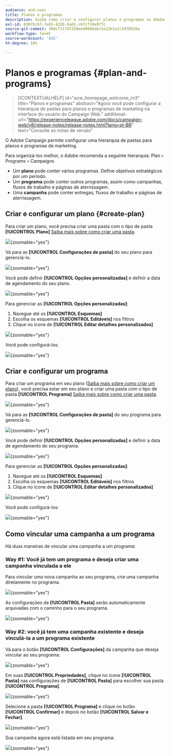 ```yaml
---
audience: end-user
title: Planos e programas
description: Saiba como criar e configurar planos e programas no Adobe Campaign
exl-id: 0307bcb7-7ab5-4226-bad1-cb7cf10e97fc
source-git-commit: 39dcf11797339ee9800da6c5a32b1a1c3470529a
workflow-type: tm+mt
source-wordcount: '415'
ht-degree: 10%

---
```


# Planos e programas {#plan-and-programs}

>[!CONTEXTUALHELP]
>id="acw_homepage_welcome_rn3"
>title="Planos e programas"
>abstract="Agora você pode configurar a hierarquia de pastas para planos e programas de marketing na interface do usuário do Campaign Web."
>additional-url="https://experienceleague.adobe.com/docs/campaign-web/v8/release-notes/release-notes.html?lang=pt-BR" text="Consulte as notas de versão"

O Adobe Campaign permite configurar uma hierarquia de pastas para planos e programas de marketing.

Para organizá-los melhor, o Adobe recomenda a seguinte hierarquia: Plan `>` Programs `>` Campaigns

* Um **plano** pode conter vários programas. Define objetivos estratégicos por um período.
* Um **programa** pode conter outros programas, assim como campanhas, fluxos de trabalho e páginas de aterrissagem.
* Uma **campanha** pode conter entregas, fluxos de trabalho e páginas de aterrissagem.

## Criar e configurar um plano {#create-plan}

Para criar um plano, você precisa criar uma pasta com o tipo de pasta **[!UICONTROL Plano]** [Saiba mais sobre como criar uma pasta](../get-started/work-with-folders.md).

![](assets/plan_create.png){zoomable="yes"}

Vá para as **[!UICONTROL Configurações de pasta]** do seu plano para gerenciá-lo.

![](assets/plan_settings.png){zoomable="yes"}

Você pode definir **[!UICONTROL Opções personalizadas]** e definir a data de agendamento do seu plano.

![](assets/plan_options.png){zoomable="yes"}

Para gerenciar as **[!UICONTROL Opções personalizadas]**:

1. Navegue até os **[!UICONTROL Esquemas]**
1. Escolha os esquemas **[!UICONTROL Editáveis]** nos filtros
1. Clique no ícone de **[!UICONTROL Editar detalhes personalizados]**

![](assets/plan_edit.png){zoomable="yes"}

Você pode configurá-los:

![](assets/plan_customfields.png){zoomable="yes"}

## Criar e configurar um programa

Para criar um programa em seu plano ([Saiba mais sobre como criar um plano](#create-plan)), você precisa estar em seu plano e criar uma pasta com o tipo de pasta **[!UICONTROL Programa]** [Saiba mais sobre como criar uma pasta](../get-started/work-with-folders.md).

![](assets/program_create.png){zoomable="yes"}

Vá para as **[!UICONTROL Configurações de pasta]** do seu programa para gerenciá-lo.

![](assets/program_settings.png){zoomable="yes"}

Você pode definir **[!UICONTROL Opções personalizadas]** e definir a data de agendamento do seu programa.

![](assets/program_options.png){zoomable="yes"}

Para gerenciar as **[!UICONTROL Opções personalizadas]**:

1. Navegue até os **[!UICONTROL Esquemas]**
1. Escolha os esquemas **[!UICONTROL Editáveis]** nos filtros
1. Clique no ícone de **[!UICONTROL Editar detalhes personalizados]**

![](assets/program_edit.png){zoomable="yes"}

Você pode configurá-los:

![](assets/program_customfields.png){zoomable="yes"}

## Como vincular uma campanha a um programa

Há duas maneiras de vincular uma campanha a um programa:

### Way #1: Você já tem um programa e deseja criar uma campanha vinculada a ele

Para vincular uma nova campanha ao seu programa, crie uma campanha diretamente no programa:

![](assets/program_campaign_create.png){zoomable="yes"}

As configurações de **[!UICONTROL Pasta]** serão automaticamente arquivadas com o caminho para o seu programa.

![](assets/program_campaign_folder.png){zoomable="yes"}

### Way #2: você já tem uma campanha existente e deseja vinculá-la a um programa existente

Vá para o botão **[!UICONTROL Configurações]** da campanha que deseja vincular ao seu programa:

![](assets/campaign_settings.png){zoomable="yes"}

Em suas **[!UICONTROL Propriedades]**, clique no ícone **[!UICONTROL Pasta]** nas configurações de **[!UICONTROL Pasta]** para escolher sua pasta **[!UICONTROL Programa]**.

![](assets/campaign_folder.png){zoomable="yes"}

Selecione a pasta **[!UICONTROL Programa]** e clique no botão **[!UICONTROL Confirmar]** e depois no botão **[!UICONTROL Salvar e Fechar]**.

![](assets/campaign_linked.png){zoomable="yes"}

Sua campanha agora está listada em seu programa:

![](assets/campaign_in_program.png){zoomable="yes"}
